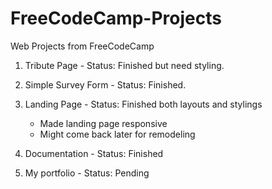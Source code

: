 # FreeCodeCamp-Projects
Web Projects from FreeCodeCamp



1. Tribute Page - Status: Finished but need styling.
2. Simple Survey Form - Status: Finished.
3. Landing Page - Status: Finished both layouts and stylings

   * Made landing page responsive
   * Might come back later for remodeling

4. Documentation - Status: Finished
5. My portfolio - Status: Pending
